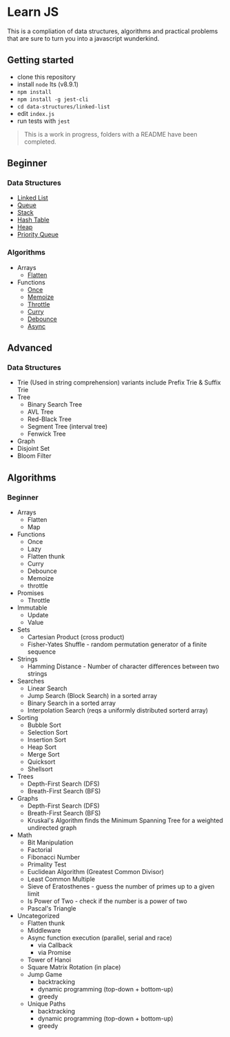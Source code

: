 # Learn JS 

This is a compliation of data structures, algorithms and practical problems that are sure to turn you into a javascript wunderkind.


## Getting started

- clone this repository
- install `node` lts (v8.9.1)
- `npm install`
- `npm install -g jest-cli`
- `cd data-structures/linked-list`
- edit `index.js`
- run tests with `jest`

> This is a work in progress, folders with a README have been completed.

## Beginner

### Data Structures

- [Linked List](data-structures/linked-list)
- [Queue](data-structures/queue)
- [Stack](data-structures/stack)
- [Hash Table](data-structures/hash-table)
- [Heap](data-structures/heap)
- [Priority Queue](data-structures/priority-queue)

### Algorithms

- Arrays
  - [Flatten](algorithms/arrays/flatten)
- Functions
  - [Once](algorithms/functions/once)
  - [Memoize](algorithms/functions/memoize)
  - [Throttle](algorithms/functions/throttle)
  - [Curry](algorithms/functions/curry)
  - [Debounce](algorithms/functions/debounce)
  - [Async](algorithms/functions/async)

## Advanced

### Data Structures

- Trie (Used in string comprehension) variants include Prefix Trie & Suffix Trie
- Tree
  - Binary Search Tree
  - AVL Tree
  - Red-Black Tree
  - Segment Tree (interval tree)
  - Fenwick Tree
- Graph
- Disjoint Set
- Bloom Filter

## Algorithms

### Beginner

- Arrays
  - Flatten
  - Map
- Functions
  - Once
  - Lazy
  - Flatten thunk
  - Curry
  - Debounce
  - Memoize
  - throttle
- Promises
  - Throttle
- Immutable
  - Update
  - Value
- Sets
  - Cartesian Product (cross product)
  - Fisher-Yates Shuffle - random permutation generator of a finite sequence
- Strings
  - Hamming Distance - Number of character differences between two strings
- Searches
  - Linear Search
  - Jump Search (Block Search) in a sorted array
  - Binary Search in a sorted array
  - Interpolation Search (reqs a uniformly distributed sorterd array)
- Sorting
  - Bubble Sort
  - Selection Sort
  - Insertion Sort
  - Heap Sort
  - Merge Sort
  - Quicksort
  - Shellsort
- Trees
  - Depth-First Search (DFS)
  - Breath-First Search (BFS)
- Graphs
  - Depth-First Search (DFS)
  - Breath-First Search (BFS)
  - Kruskal's Algorithm finds the Minimum Spanning Tree for a weighted undirected graph
- Math
  - Bit Manipulation
  - Factorial
  - Fibonacci Number
  - Primality Test
  - Euclidean Algorithm (Greatest Common Divisor)
  - Least Common Multiple
  - Sieve of Eratosthenes - guess the number of primes up to a given limit
  - Is Power of Two - check if the number is a power of two
  - Pascal's Triangle
- Uncategorized
  - Flatten thunk
  - Middleware
  - Async function execution (parallel, serial and race)
    - via Callback
    - via Promise
  - Tower of Hanoi
  - Square Matrix Rotation (in place)
  - Jump Game 
    - backtracking
    - dynamic programming (top-down + bottom-up)
    - greedy
  - Unique Paths
    - backtracking
    - dynamic programming (top-down + bottom-up)
    - greedy


